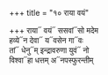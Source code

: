 +++
title = "१० राया वयं"

+++
राया᳓ वयं᳓ ससवां᳓सो मदेम  
हव्ये᳓न देवा᳓ य᳓वसेन गा᳓वः  
तां᳓ धेनु᳓म् इन्द्रावरुणा युवं᳓ नो  
विश्वा᳓हा धत्तम् अ᳓नपस्फुरन्तीम्
